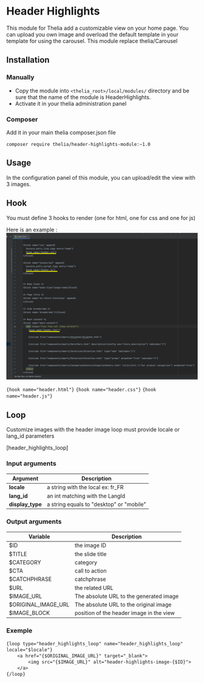 # Header Highlights

This module for Thelia add a customizable view on your home page.
You can upload you own image and overload the default template in your template for using the carousel.
This module replace thelia/Carousel

## Installation

### Manually

* Copy the module into ```<thelia_root>/local/modules/``` directory and be sure that the name of the module is HeaderHighlights.
* Activate it in your thelia administration panel

### Composer

Add it in your main thelia composer.json file

```
composer require thelia/header-highlights-module:~1.0
```

## Usage

In the configuration panel of this module, you can upload/edit the view with 3 images.

## Hook
You must define 3 hooks to render (one for html, one for css and one for js)

Here is an example : 
![](img/hook_example.png)

`{hook name="header.html"}`
`{hook name="header.css"}`
`{hook name="header.js"}`

## Loop

Customize images with the header image loop
must provide locale or lang_id parameters

[header_highlights_loop]

### Input arguments

| Argument         | Description                              |
|------------------|------------------------------------------|
| **locale**       | a string with the local ex: fr_FR        |
| **lang_id**      | an int matching with the LangId          |
| **display_type** | a string equals to "desktop" or "mobile" |

### Output arguments

| Variable             | Description                              |
|----------------------|------------------------------------------|
| $ID                  | the image ID                             |
| $TITLE               | the slide title                          |
| $CATEGORY            | category                                 |
| $CTA                 | call to action                           |
| $CATCHPHRASE         | catchphrase                              |
| $URL                 | the related URL                          |
| $IMAGE_URL           | The absolute URL to the generated image  |
| $ORIGINAL_IMAGE_URL  | The absolute URL to the original image   |
| $IMAGE_BLOCK         | position of the header image in the view |

### Exemple

```
{loop type="header_highlights_loop" name="header_highlights_loop" locale="$locale"}
    <a href="{$ORIGINAL_IMAGE_URL}" target="_blank">
        <img src="{$IMAGE_URL}" alt="header-highlights-image-{$ID}">
    </a>
{/loop}
```